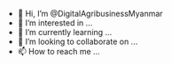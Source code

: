 - 👋 Hi, I’m @DigitalAgribusinessMyanmar
- 👀 I’m interested in ...
- 🌱 I’m currently learning ...
- 💞️ I’m looking to collaborate on ...
- 📫 How to reach me ...

<!---
DigitalAgribusinessMyanmar/DigitalAgribusinessMyanmar is a ✨ special ✨ repository because its `README.md` (this file) appears on your GitHub profile.
You can click the Preview link to take a look at your changes.
--->
